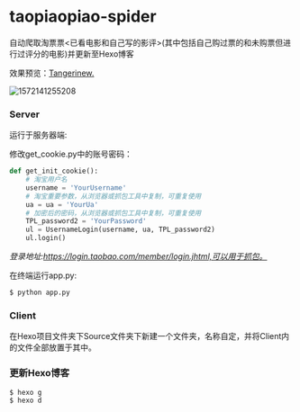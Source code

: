 # taopiaopiao-spider

自动爬取淘票票<已看电影和自己写的影评>(其中包括自己购过票的和未购票但进行过评分的电影)并更新至Hexo博客

效果预览：[Tangerinew.](https://tangerinew.com/keep/index.html)

![1572141255208](https://raw.githubusercontent.com/kevin4t/taopiaopiao-spider/master/README/1572142341234.png)

### Server

运行于服务器端:

修改get_cookie.py中的账号密码：

```python
def get_init_cookie():
    # 淘宝用户名
    username = 'YourUsername'
    # 淘宝重要参数，从浏览器或抓包工具中复制，可重复使用
    ua = ua = 'YourUa'
    # 加密后的密码，从浏览器或抓包工具中复制，可重复使用
    TPL_password2 = 'YourPassword'
    ul = UsernameLogin(username, ua, TPL_password2)
    ul.login()
```

*登录地址:https://login.taobao.com/member/login.jhtml,可以用于抓包。*

在终端运行app.py:

```bash
$ python app.py
```

### Client

在Hexo项目文件夹下Source文件夹下新建一个文件夹，名称自定，并将Client内的文件全部放置于其中。

### 更新Hexo博客

```bash
$ hexo g
$ hexo d
```

